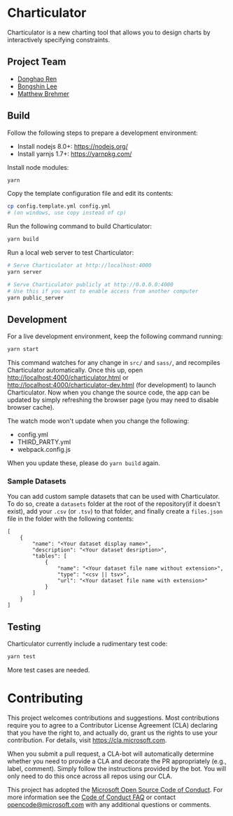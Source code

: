 Charticulator
====

Charticulator is a new charting tool that allows you to design charts by interactively specifying
constraints.

Project Team
----

- [Donghao Ren](https://donghaoren.org/)
- [Bongshin Lee](http://research.microsoft.com/en-us/um/people/bongshin/)
- [Matthew Brehmer](https://www.microsoft.com/en-us/research/people/mabrehme/)

Build
----

Follow the following steps to prepare a development environment:

- Install nodejs 8.0+: <https://nodejs.org/>
- Install yarnjs 1.7+: <https://yarnpkg.com/>

Install node modules:

```bash
yarn
```

Copy the template configuration file and edit its contents:

```bash
cp config.template.yml config.yml
# (on windows, use copy instead of cp)
```

Run the following command to build Charticulator:

```bash
yarn build
```

Run a local web server to test Charticulator:

```bash
# Serve Charticulator at http://localhost:4000
yarn server

# Serve Charticulator publicly at http://0.0.0.0:4000
# Use this if you want to enable access from another computer
yarn public_server
```

Development
----

For a live development environment, keep the following command running:

```bash
yarn start
```

This command watches for any change in `src/` and `sass/`, and recompiles Charticulator automatically.
Once this up, open <http://localhost:4000/charticulator.html> or <http://localhost:4000/charticulator-dev.html> (for development)
to launch Charticulator. Now when you change the source code, the app can be updated by simply
refreshing the browser page (you may need to disable browser cache).

The watch mode won't update when you change the following:

- config.yml
- THIRD_PARTY.yml
- webpack.config.js

When you update these, please do `yarn build` again.

### Sample Datasets
You can add custom sample datasets that can be used with Charticulator.  To do so, create a `datasets` folder at the root of the repository(if it doesn't exist), add your `.csv` (or `.tsv`) to that folder, and finally create a `files.json` file in the folder with the following contents:

```
[
    {
        "name": "<Your dataset display name>",
        "description": "<Your dataset desription>",
        "tables": [
            {
                "name": "<Your dataset file name without extension>",
                "type": "<csv || tsv>",
                "url": "<Your dataset file name with extension>"
            }
        ]
    }
]
```
 

Testing
----

Charticulator currently include a rudimentary test code:

```bash
yarn test
```

More test cases are needed.


# Contributing

This project welcomes contributions and suggestions.  Most contributions require you to agree to a
Contributor License Agreement (CLA) declaring that you have the right to, and actually do, grant us
the rights to use your contribution. For details, visit https://cla.microsoft.com.

When you submit a pull request, a CLA-bot will automatically determine whether you need to provide
a CLA and decorate the PR appropriately (e.g., label, comment). Simply follow the instructions
provided by the bot. You will only need to do this once across all repos using our CLA.

This project has adopted the [Microsoft Open Source Code of Conduct](https://opensource.microsoft.com/codeofconduct/).
For more information see the [Code of Conduct FAQ](https://opensource.microsoft.com/codeofconduct/faq/) or
contact [opencode@microsoft.com](mailto:opencode@microsoft.com) with any additional questions or comments.
